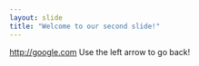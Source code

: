```yaml
---
layout: slide
title: "Welcome to our second slide!"
---
```

http://google.com
Use the left arrow to go back!

